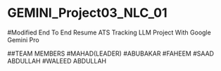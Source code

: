 # GEMINI_Project03_NLC_01
#Modified End To End Resume ATS Tracking LLM Project With Google Gemini Pro










##TEAM MEMBERS #MAHAD(LEADER) #ABUBAKAR #FAHEEM #SAAD ABDULLAH #WALEED ABDULLAH
